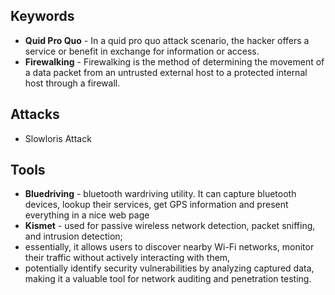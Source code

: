 ## Keywords
- **Quid Pro Quo** - In a quid pro quo attack scenario, the hacker offers a service or benefit in exchange for information or access.
- **Firewalking** - Firewalking is the method of determining the movement of a data packet from an untrusted external host to a protected internal host through a firewall.



## Attacks
- Slowloris Attack


## Tools
- **Bluedriving** - bluetooth wardriving utility. It can capture bluetooth devices, lookup their services, get GPS information and present everything in a nice web page
- **Kismet** - used for passive wireless network detection, packet sniffing, and intrusion detection;
- essentially, it allows users to discover nearby Wi-Fi networks, monitor their traffic without actively interacting with them,
- potentially identify security vulnerabilities by analyzing captured data, making it a valuable tool for network auditing and penetration testing.

